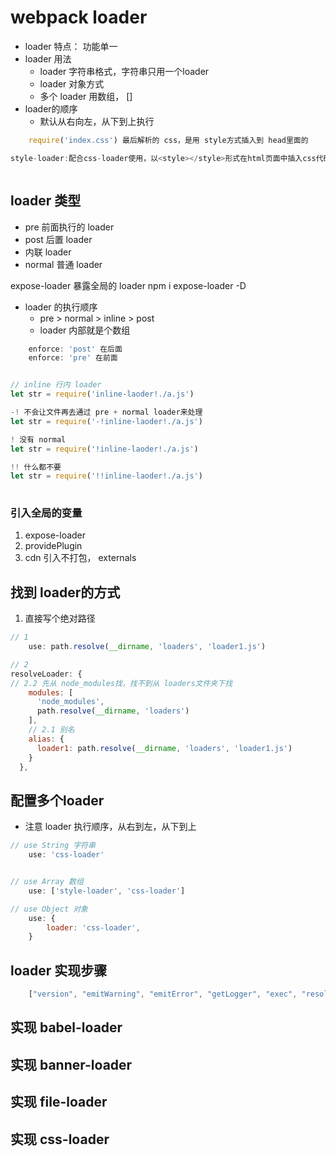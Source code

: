 # webpack loader

* loader 特点： 功能单一
* loader 用法
    * loader 字符串格式，字符串只用一个loader
    * loader 对象方式
    * 多个 loader 用数组， []
* loader的顺序
    * 默认从右向左，从下到上执行
    
    
```jsx
    require('index.css') 最后解析的 css，是用 style方式插入到 head里面的

style-loader:配合css-loader使用，以<style></style>形式在html页面中插入css代码



```



## loader 类型
* pre 前面执行的 loader
* post 后置 loader
* 内联 loader
* normal 普通 loader

expose-loader 暴露全局的 loader
    npm i expose-loader -D
    
* loader 的执行顺序
    * pre > normal > inline > post
    * loader 内部就是个数组
    
```jsx
    enforce: 'post' 在后面
    enforce: 'pre' 在前面


// inline 行内 loader
let str = require('inline-laoder!./a.js')

-! 不会让文件再去通过 pre + normal loader来处理
let str = require('-!inline-laoder!./a.js')

! 没有 normal
let str = require('!inline-laoder!./a.js')

!! 什么都不要
let str = require('!!inline-laoder!./a.js')
   
```


### 引入全局的变量
1. expose-loader
2. providePlugin
3. cdn 引入不打包， externals 


## 找到 loader的方式
1. 直接写个绝对路径

```jsx
// 1
    use: path.resolve(__dirname, 'loaders', 'loader1.js')

// 2 
resolveLoader: {
// 2.2 先从 node_modules找，找不到从 loaders文件夹下找
    modules: [ 
      'node_modules',
      path.resolve(__dirname, 'loaders')
    ],
    // 2.1 别名
    alias: {
      loader1: path.resolve(__dirname, 'loaders', 'loader1.js')
    }
  },
```


## 配置多个loader
* 注意 loader 执行顺序，从右到左，从下到上

```jsx
// use String 字符串
    use: 'css-loader'


// use Array 数组
    use: ['style-loader', 'css-loader']

// use Object 对象
    use: {
        loader: 'css-loader',
    }
```


## loader 实现步骤

```jsx
    ["version", "emitWarning", "emitError", "getLogger", "exec", "resolve", "getResolve", "emitFile", "rootContext", "webpack", "sourceMap", "mode", "_module", "_compilation", "_compiler", "fs", "target", "loadModule", "context", "loaderIndex", "loaders", "resourcePath", "resourceQuery", "async", "callback", "cacheable", "addDependency", "dependency", "addContextDependency", "getDependencies", "getContextDependencies", "clearDependencies", "resource", "request", "remainingRequest", "currentRequest", "previousRequest", "query", "data"]
```



## 实现 babel-loader



## 实现 banner-loader



## 实现 file-loader



## 实现 css-loader

























